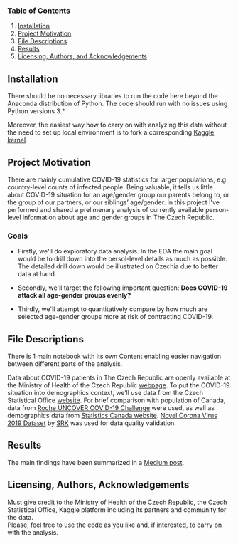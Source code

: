 ### Table of Contents

1. [Installation](#installation)
2. [Project Motivation](#motivation)
3. [File Descriptions](#files)
4. [Results](#results)
5. [Licensing, Authors, and Acknowledgements](#licensing)

## Installation <a name="installation"></a>

There should be no necessary libraries to run the code here beyond the Anaconda distribution of Python.  The code should run with no issues using Python versions 3.*.

Moreover, the easiest way how to carry on with analyzing this data without the need to set up local environment is to fork a corresponding [Kaggle kernel](https://www.kaggle.com/samusram/covid-19-person-level-drill-down-czechia-canada).

## Project Motivation<a name="motivation"></a>

There are mainly cumulative COVID-19 statistics for larger populations, e.g. country-level counts of infected people.
Being valuable, it tells us little about COVID-19 situation for an age/gender group our parents belong to, or the group of our partners, or our siblings’ age/gender.
In this project I've performed and shared a prelimenary analysis of currently available person-level information about age and gender groups in The Czech Republic.

### Goals
  * Firstly, we'll do exploratory data analysis. In the EDA the main goal would be to drill down into the persol-level details as much as possible. The detailed drill down would be illustrated on Czechia due to better data at hand.

  * Secondly, we'll target the following important question:
    **Does COVID-19 attack all age-gender groups evenly?**

  * Thirdly, we'll attempt to quantitatively compare by how much are selected age-gender groups more at risk of contracting COVID-19.

## File Descriptions <a name="files"></a>

There is 1 main notebook with its own Content enabling easier navigation between different parts of the analysis.

Data about COVID-19 patients in The Czech Republic are openly available at the Ministry of Health of the Czech Republic [webpage](https://onemocneni-aktualne.mzcr.cz/api/v1/covid-19). 
To put the COVID-19 situation into demographics context, we’ll use data from the Czech Statistical Office [website](https://www.czso.cz/csu/czso/home).
For brief comparison with population of Canada, data from [Roche UNCOVER COVID-19 Challenge](https://www.kaggle.com/roche-data-science-coalition/uncover) were used, as well as demographics data from [Statistics Canada website](https://www.statcan.gc.ca/eng/start).
[Novel Corona Virus 2019 Dataset](https://www.kaggle.com/sudalairajkumar/novel-corona-virus-2019-dataset) by [SRK](https://www.kaggle.com/sudalairajkumar) was used for data quality validation.

## Results<a name="results"></a>

The main findings have been summarized in a [Medium post](https://medium.com/@raman.samusevich/covid-19-person-level-drill-down-86a14dbbd78b).

## Licensing, Authors, Acknowledgements<a name="licensing"></a>

Must give credit to the Ministry of Health of the Czech Republic, the Czech Statistical Office, Kaggle platform including its partners and community for the data.  
Please, feel free to use the code as you like and, if interested, to carry on with the analysis. 
